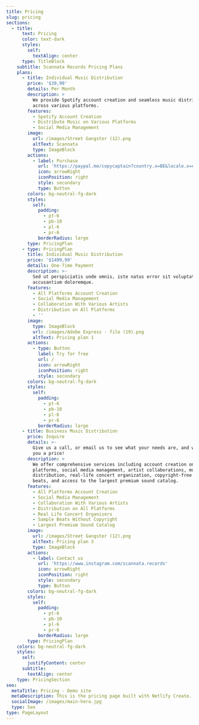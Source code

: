 ```yaml
---
title: Pricing
slug: pricing
sections:
  - title:
      text: Pricing
      color: text-dark
      styles:
        self:
          textAlign: center
      type: TitleBlock
    subtitle: Scannata Records Pricing Plans
    plans:
      - title: Individual Music Distribution
        price: '$39,99'
        details: Per Month
        description: >
          We provide Spotify account creation and seamless music distribution
          across various platforms.
        features:
          - Spotify Account Creation
          - Distribute Music on Various Platforms
          - Social Media Management
        image:
          url: /images/Street Gangster (12).png
          altText: Scannata
          type: ImageBlock
        actions:
          - label: Purchase
            url: 'https://paypal.me/copycaptain?country.x=BE&locale.x=en_US'
            icon: arrowRight
            iconPosition: right
            style: secondary
            type: Button
        colors: bg-neutral-fg-dark
        styles:
          self:
            padding:
              - pt-6
              - pb-10
              - pl-6
              - pr-6
            borderRadius: large
        type: PricingPlan
      - type: PricingPlan
        title: Individual Music Distribution
        price: '$1499,99'
        details: One-Time Payment
        description: >-
          Sed ut perspiciatis unde omnis, iste natus error sit voluptatem
          accusantium doloremque.
        features:
          - All Platforms Account Creation
          - Social Media Management
          - Collaboration With Various Artists
          - Distribution on All Platforms
          - ''
        image:
          type: ImageBlock
          url: /images/Adobe Express - file (19).png
          altText: Pricing plan 1
        actions:
          - type: Button
            label: Try for free
            url: /
            icon: arrowRight
            iconPosition: right
            style: secondary
        colors: bg-neutral-fg-dark
        styles:
          self:
            padding:
              - pt-6
              - pb-10
              - pl-6
              - pr-6
            borderRadius: large
      - title: Business Music Distribution
        price: Inquire
        details: >-
          Give us a call, or email us to see what your needs are, and we'll give
          you a price!
        description: >
          We offer comprehensive services including account creation on all
          platforms, social media management, artist collaborations, music
          distribution, real-life concert organization, copyright-free sample
          beats, and access to the largest premium sound catalog.
        features:
          - All Platforms Account Creation
          - Social Media Management
          - Collaboration With Various Artists
          - Distribution on All Platforms
          - Real Life Concert Organisers
          - Sample Beats Without Copyright
          - Largest Premium Sound Catalog
        image:
          url: /images/Street Gangster (12).png
          altText: Pricing plan 3
          type: ImageBlock
        actions:
          - label: Contact us
            url: 'https://www.instagram.com/scannata.records'
            icon: arrowRight
            iconPosition: right
            style: secondary
            type: Button
        colors: bg-neutral-fg-dark
        styles:
          self:
            padding:
              - pt-6
              - pb-10
              - pl-6
              - pr-6
            borderRadius: large
        type: PricingPlan
    colors: bg-neutral-fg-dark
    styles:
      self:
        justifyContent: center
      subtitle:
        textAlign: center
    type: PricingSection
seo:
  metaTitle: Pricing - Demo site
  metaDescription: This is the pricing page built with Netlify Create.
  socialImage: /images/main-hero.jpg
  type: Seo
type: PageLayout
---
```

